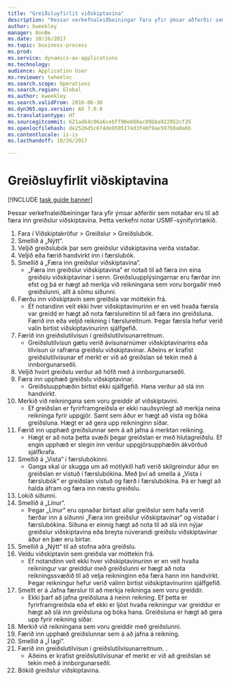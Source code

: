 ```yaml
--- 
title: "Greiðsluyfirlit viðskiptavina"
description: "Þessar verkefnaleiðbeiningar fara yfir ýmsar aðferðir sem notaðar eru til að færa inn greiðslur viðskiptavina."
author: kweekley
manager: AnnBe
ms.date: 10/26/2017
ms.topic: business-process
ms.prod: 
ms.service: dynamics-ax-applications
ms.technology: 
audience: Application User
ms.reviewer: twheeloc
ms.search.scope: Operations
ms.search.region: Global
ms.author: kweekley
ms.search.validFrom: 2016-06-30
ms.dyn365.ops.version: AX 7.0.0
ms.translationtype: HT
ms.sourcegitcommit: 621ad64c06a6cebff90e888ac89bba922052cf35
ms.openlocfilehash: de2526d5c674de9505174d3f40f9ae597b8a0a6b
ms.contentlocale: is-is
ms.lasthandoff: 10/26/2017

---
```

# <a name="customer-payment-overview"></a>Greiðsluyfirlit viðskiptavina

[!INCLUDE [task guide banner](../../includes/task-guide-banner.md)]

Þessar verkefnaleiðbeiningar fara yfir ýmsar aðferðir sem notaðar eru til að færa inn greiðslur viðskiptavina. Þetta verkefni notar USMF-sýnifyrirtækið.

1. Fara í Viðskiptakröfur > Greiðslur > Greiðslubók.
2. Smellið á „Nýtt“.
3. Veljið greiðslubók þar sem greiðslur viðskiptavina verða vistaðar.
4. Veljið eða færið handvirkt inn í færslubók.
5. Smellið á „Færa inn greiðslur viðskiptavina“.
    * „Færa inn greiðslur viðskiptavina“ er notað til að færa inn eina greiðslu viðskiptavinar í senn. Greiðsluupplýsingarnar eru færðar inn efst og þá er hægt að merkja við reikningana sem voru borgaðir með greiðslunni, allt á sömu síðunni.  
6. Færðu inn viðskiptavin sem greiðsla var móttekin frá.
    * Ef notandinn veit ekki hver viðskiptavinurinn er en veit hvaða færsla var greidd er hægt að nota færslureitinn til að færa inn greiðsluna. Færið inn eða veljið reikning í færslureitnum. Þegar færsla hefur verið valin birtist viðskiptavinurinn sjálfgefið.  
7. Færið inn greiðslutilvísun í greiðslutilvísunarreitnum.
    * Greiðslutilvísun gætu verið ávísunarnúmer viðskiptavinarins eða tilvísun úr rafræna greiðslu viðskiptavinar. Aðeins er krafist greiðslutilvísunar ef merkt er við að greiðslan sé tekin með á innborgunarseðli.  
8. Veljið hvort greiðslu verður að höfð með á innborgunarseðli. 
9. Færa inn upphæð greiðslu viðskiptavinar.
    * Greiðsluupphæðin birtist ekki sjálfgefið. Hana verður að slá inn handvirkt.  
10. Merkið við reikningana sem voru greiddir af viðskiptavini.
    * Ef greiðslan er fyrirframgreiðsla er ekki nauðsynlegt að merkja neina reikninga fyrir uppgjör. Samt sem áður er hægt að vista og bóka greiðsluna. Hægt er að gera upp reikninginn síðar.  
11. Færið inn upphæð greiðslunnar sem á að jafna á merktan reikning. 
    * Hægt er að nota þetta svæði þegar greiðslan er með hlutagreiðslu. Ef engin upphæð er slegin inn verður uppgjörsupphæðin ákvörðuð sjálfkrafa.  
12. Smellið á „Vista“ í færslubókinni.
    * Ganga skal úr skugga um að mótlykill hafi verið skilgreindur áður en greiðslan er vistuð í færslubókina. Með því að smella á „Vista í færslubók“ er greiðslan vistuð og færð í færslubókina. Þá er hægt að halda áfram og færa inn næstu greiðslu.  
13. Lokið síðunni.
14. Smellið á „Línur“.
    * Þegar „Línur“ eru opnaðar birtast allar greiðslur sem hafa verið færðar inn á síðunni „Færa inn greiðslur viðskiptavinar“ og vistaðar í færslubókina. Síðuna er einnig hægt að nota til að slá inn nýjar greiðslur viðskiptavina eða breyta núverandi greiðslu viðskiptavinar áður en þær eru birtar.  
15. Smellið á „Nýtt“ til að stofna aðra greiðslu. 
16. Veldu viðskiptavin sem greiðsla var móttekin frá.
    * Ef notandinn veit ekki hver viðskiptavinurinn er en veit hvaða reikningur var greiddur með greiðslunni er hægt að nota reikningssvæðið til að velja reikninginn eða færa hann inn handvirkt. Þegar reikningur hefur verið valinn birtist viðskiptavinurinn sjálfgefið.  
17. Smellt er á Jafna færslur til að merkja reikninga sem voru greiddir.
    * Ekki þarf að jafna greiðsluna á neinn reikning. Ef þetta er fyrirframgreiðsla eða ef ekki er ljóst hvaða reikningur var greiddur er hægt að slá inn greiðsluna og bóka hana. Greiðsluna er hægt að gera upp fyrir reikning síðar.  
18. Merkið við reikningana sem voru greiddir með greiðslunni. 
19. Færið inn upphæð greiðslunnar sem á að jafna á reikning.
20. Smellið á „Í lagi“.
21. Færið inn greiðslutilvísun í greiðslutilvísunarreitnum. .
    * Aðeins er krafist greiðslutilvísunar ef merkt er við að greiðslan sé tekin með á innborgunarseðli.  
22. Bókið greiðslur viðskiptavina. 


